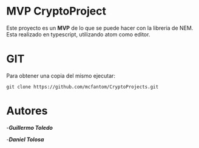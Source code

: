 # MVP CryptoProject

Este proyecto es un **MVP** de lo que se puede hacer con la libreria de NEM.
Esta realizado en typescript, utilizando atom como editor.


# GIT

Para obtener una copia del mismo ejecutar:

    git clone https://github.com/mcfantom/CryptoProjects.git

# Autores

  -***Guillermo Toledo***
  
  -***Daniel Tolosa***
